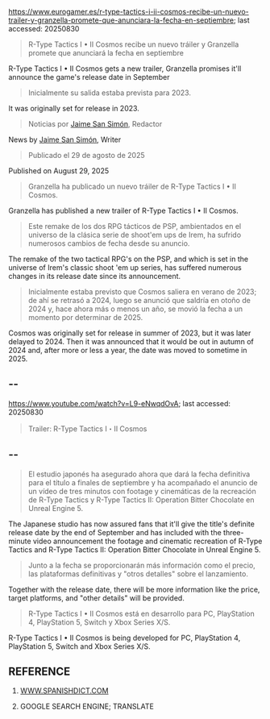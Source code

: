 https://www.eurogamer.es/r-type-tactics-i-ii-cosmos-recibe-un-nuevo-trailer-y-granzella-promete-que-anunciara-la-fecha-en-septiembre; last accessed: 20250830

> R-Type Tactics I • II Cosmos recibe un nuevo tráiler y Granzella promete que anunciará la fecha en septiembre

R-Type Tactics I • II Cosmos gets a new trailer, Granzella promises it'll announce the game's release date in September

> Inicialmente su salida estaba prevista para 2023.

It was originally set for release in 2023.

> Noticias por [Jaime San Simón](https://www.eurogamer.es/authors/jaime-san-simon), Redactor

News by [Jaime San Simón](https://www.eurogamer.es/authors/jaime-san-simon), Writer

> Publicado el 29 de agosto de 2025

Published on August 29, 2025

> Granzella ha publicado un nuevo tráiler de R-Type Tactics I • II Cosmos.

Granzella has published a new trailer of R-Type Tactics I • II Cosmos.

> Este remake de los dos RPG tácticos de PSP, ambientados en el universo de la clásica serie de shoot'em ups de Irem, ha sufrido numerosos cambios de fecha desde su anuncio.

The remake of the two tactical RPG's on the PSP, and which is set in the universe of Irem's classic shoot 'em up series, has suffered numerous changes in its release date since its announcement. 

> Inicialmente estaba previsto que Cosmos saliera en verano de 2023; de ahí se retrasó a 2024, luego se anunció que saldría en otoño de 2024 y, hace ahora más o menos un año, se movió la fecha a un momento por determinar de 2025.

Cosmos was originally set for release in summer of 2023, but it was later delayed to 2024. Then it was announced that it would be out in autumn of 2024 and, after more or less a year, the date was moved to sometime in 2025.

## --

https://www.youtube.com/watch?v=L9-eNwqdOvA; last accessed: 20250830

> Trailer: R-Type Tactics I・II Cosmos 


## --

> El estudio japonés ha asegurado ahora que dará la fecha definitiva para el título a finales de septiembre y ha acompañado el anuncio de un vídeo de tres minutos con footage y cinemáticas de la recreación de R-Type Tactics y R-Type Tactics II: Operation Bitter Chocolate en Unreal Engine 5.

The Japanese studio has now assured fans that it'll give the title's definite release date by the end of September and has included with the three-minute video announcement the footage and cinematic recreation of R-Type Tactics and R-Type Tactics II: Operation Bitter Chocolate in Unreal Engine 5.

> Junto a la fecha se proporcionarán más información como el precio, las plataformas definitivas y "otros detalles" sobre el lanzamiento.

Together with the release date, there will be more information like the price, target platforms, and "other details" will be provided.

> R-Type Tactics I • II Cosmos está en desarrollo para PC, PlayStation 4, PlayStation 5, Switch y Xbox Series X/S. 

R-Type Tactics I • II Cosmos is being developed for PC, PlayStation 4, PlayStation 5, Switch and Xbox Series X/S. 

## REFERENCE

1) [WWW.SPANISHDICT.COM](https://www.spanishdict.com)

2) GOOGLE SEARCH ENGINE; TRANSLATE